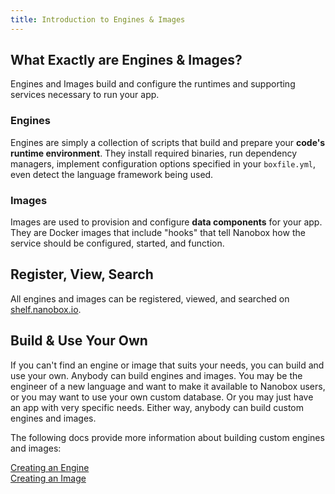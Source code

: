 ```yaml
---
title: Introduction to Engines & Images
---
```


## What Exactly are Engines & Images?
Engines and Images build and configure the runtimes and supporting services necessary to run your app.

### Engines
Engines are simply a collection of scripts that build and prepare your **code's runtime environment**. They install required binaries, run dependency managers, implement configuration options specified in your `boxfile.yml`, even detect the language framework being used.

### Images
Images are used to provision and configure **data components** for your app. They are Docker images that include "hooks" that tell Nanobox how the service should be configured, started, and function.

## Register, View, Search
All engines and images can be registered, viewed, and searched on [shelf.nanobox.io](https://shelf.nanobox.io).

## Build & Use Your Own
If you can't find an engine or image that suits your needs, you can build and use your own. Anybody can build engines and images. You may be the engineer of a new language and want to make it available to Nanobox users, or you may want to use your own custom database. Or you may just have an app with very specific needs. Either way, anybody can build custom engines and images.

The following docs provide more information about building custom engines and images:

[Creating an Engine](/engines-images/create-engine/)  
[Creating an Image](/engines-images/create-image/)
